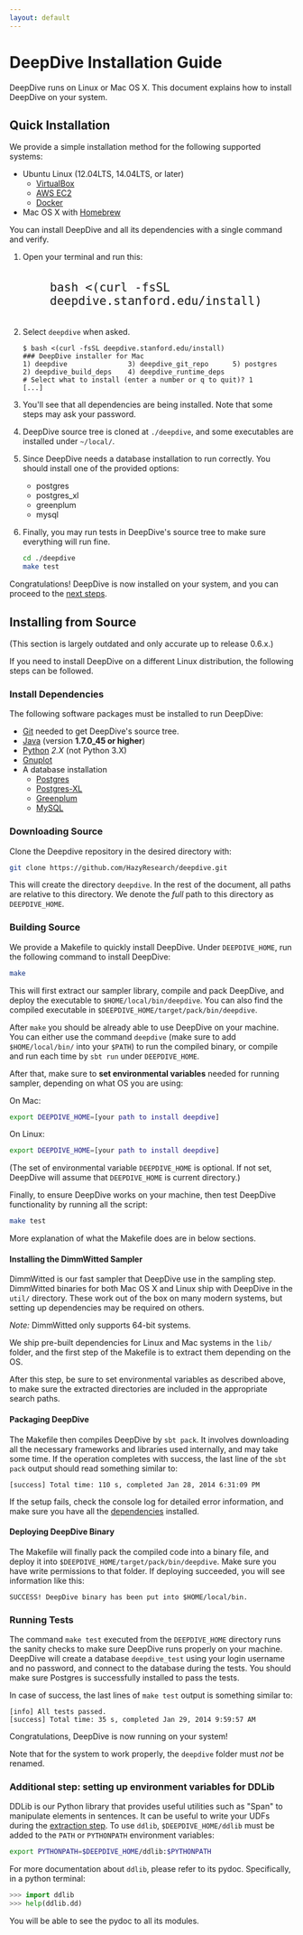 ```yaml
---
layout: default
---
```


# DeepDive Installation Guide

DeepDive runs on Linux or Mac OS X.
This document explains how to install DeepDive on your system.

## Quick Installation

We provide a simple installation method for the following supported systems:

* Ubuntu Linux (12.04LTS, 14.04LTS, or later)
    * [VirtualBox](https://help.ubuntu.com/community/VirtualBox)
    * [AWS EC2](../advanced/ec2.html)
    * [Docker](../advanced/docker.html)
* Mac OS X with [Homebrew](http://brew.sh)

You can install DeepDive and all its dependencies with a single command and verify.

1. Open your terminal and run this:
   <pre style="width:80%; margin:0 auto; padding:20px;"><code><big style="font-size:175%;">bash <(curl -fsSL deepdive.stanford.edu/install)</big></code></pre>

2. Select `deepdive` when asked.

    ```
    $ bash <(curl -fsSL deepdive.stanford.edu/install)
    ### DeepDive installer for Mac
    1) deepdive               3) deepdive_git_repo      5) postgres
    2) deepdive_build_deps    4) deepdive_runtime_deps
    # Select what to install (enter a number or q to quit)? 1
    [...]
    ```

3. You'll see that all dependencies are being installed. Note that some steps may ask your password.

4. DeepDive source tree is cloned at `./deepdive`, and some executables are installed under `~/local/`.

5. Since DeepDive needs a database installation to run correctly.  You should install one of the provided options:
    * postgres
    * postgres_xl
    * greenplum
    * mysql

6. Finally, you may run tests in DeepDive's source tree to make sure everything will run fine.

    ```bash
    cd ./deepdive
    make test
    ```

Congratulations! DeepDive is now installed on your system, and you can proceed to the [next steps](walkthrough/walkthrough.html).



## Installing from Source

<div class="alert alert-danger">(This section is largely outdated and only accurate up to release 0.6.x.)</div> <!-- TODO rewrite -->

If you need to install DeepDive on a different Linux distribution, the following steps can be followed.

### <a name="dependencies" href="#"></a> Install Dependencies

The following software packages must be installed to run DeepDive:

- [Git](http://git-scm.com/book/en/Getting-Started-Installing-Git) needed to get DeepDive's source tree.
- [Java](http://www.oracle.com/technetwork/java/javase/downloads/jre7-downloads-1880261.html)
  (version **1.7.0_45 or higher**)
- [Python](https://www.python.org/) *2.X* (not Python 3.X)
- [Gnuplot](http://www.gnuplot.info/)
- A database installation
    - [Postgres](http://wiki.postgresql.org/wiki/Detailed_installation_guides)
    - [Postgres-XL](../advanced/pgxl.html)
    - [Greenplum](../advanced/greenplum.html)
    - [MySQL](../advanced/mysql.html)

### Downloading Source

Clone the Deepdive repository in the desired directory with:

```bash
git clone https://github.com/HazyResearch/deepdive.git
```

This will create the directory `deepdive`. In the rest of the document, all
paths are relative to this directory. We denote the *full* path to this
directory as `DEEPDIVE_HOME`.


### Building Source

We provide a Makefile to quickly install DeepDive. Under `DEEPDIVE_HOME`, run the following command to install DeepDive:

```bash
make
```

This will first extract our sampler library, compile and pack DeepDive, and deploy the executable to `$HOME/local/bin/deepdive`. You can also find the compiled executable in `$DEEPDIVE_HOME/target/pack/bin/deepdive`.

After `make` you should be already able to use DeepDive on your machine. You can either use the command `deepdive` (make sure to add `$HOME/local/bin/` into your `$PATH`) to run the compiled binary, or compile and run each time by `sbt run` under `DEEPDIVE_HOME`.

After that, make sure to **set environmental variables** needed for running sampler, depending on what OS you are using:

On Mac:

```bash
export DEEPDIVE_HOME=[your path to install deepdive]
```

On Linux:

```bash
export DEEPDIVE_HOME=[your path to install deepdive]
```

(The set of environmental variable `DEEPDIVE_HOME` is optional. If not set, DeepDive will assume that `DEEPDIVE_HOME` is current directory.)

Finally, to ensure DeepDive works on your machine, then test DeepDive functionality by running all the script:

```bash
make test
```

More explanation of what the Makefile does are in below sections.

#### <a name="sampler" href="#"></a> Installing the DimmWitted Sampler

DimmWitted is our fast sampler that DeepDive use in the sampling step.
DimmWitted binaries for both Mac OS X and Linux ship with DeepDive in the
`util/` directory. These work out of the box on many modern systems, but setting
up dependencies may be required on others.

*Note:* DimmWitted only supports 64-bit systems.

We ship pre-built dependencies for Linux and Mac systems in the `lib/` folder, and the first step of the Makefile is to extract them depending on the OS.

After this step, be sure to set environmental variables as described above, to make sure the extracted directories are included in the appropriate search paths.

#### Packaging DeepDive

The Makefile then compiles DeepDive by `sbt pack`. It involves downloading all the necessary frameworks and libraries used
internally, and may take some time. If the operation completes with success, the
last line of the `sbt pack` output should read something similar to:

    [success] Total time: 110 s, completed Jan 28, 2014 6:31:09 PM

If the setup fails, check the console log for detailed error information, and make sure you have all the [dependencies](#dependencies) installed.

#### Deploying DeepDive Binary

The Makefile will finally pack the compiled code into a binary file, and deploy it into `$DEEPDIVE_HOME/target/pack/bin/deepdive`. Make sure you have write permissions to that folder. If deploying succeeded, you will see information like this:

    SUCCESS! DeepDive binary has been put into $HOME/local/bin.

### Running Tests

The command `make test` executed from the `DEEPDIVE_HOME` directory runs the
sanity checks to make sure DeepDive runs properly on your machine. DeepDive will create a database `deepdive_test` using your login username and no password, and connect to the database during the tests. You should make sure Postgres is successfully installed to pass the tests.

In case of success, the last lines of `make test` output is something similar to:

    [info] All tests passed.
    [success] Total time: 35 s, completed Jan 29, 2014 9:59:57 AM

Congratulations, DeepDive is now running on your system!

Note that for the system to work properly, the `deepdive` folder must *not* be
renamed.

### <a id="ddlib" href="#"></a> Additional step: setting up environment variables for DDLib

DDLib is our Python library that provides useful utilities such as "Span" to
manipulate elements in sentences. It can be useful to write your UDFs during the
[extraction step](overview.html#extraction). To use `ddlib`,
`$DEEPDIVE_HOME/ddlib` must be added to the `PATH` or `PYTHONPATH` environment
variables:

```bash
export PYTHONPATH=$DEEPDIVE_HOME/ddlib:$PYTHONPATH
```

For more documentation about `ddlib`, please refer to its pydoc. Specifically, in a python terminal:

```python
>>> import ddlib
>>> help(ddlib.dd)
```

You will be able to see the pydoc to all its modules.

